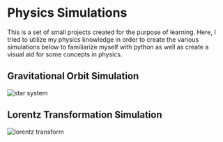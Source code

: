 
# Physics Simulations

This is a set of small projects created for the purpose of learning. Here, I tried to utilize my physics knowledge in order to create the various simulations below to familiarize myself with python as well as create a visual aid for some concepts in physics. 

## Gravitational Orbit Simulation

![star system](https://github.com/satyajitlion/PhysicsSimulations/assets/60582585/c49caa66-a55f-4282-baeb-cfb4a7776c02)


## Lorentz Transformation Simulation

![lorentz transform](https://github.com/satyajitlion/PhysicsSimulations/assets/60582585/229318b2-bca8-44ce-876c-5451ed0f48b7)
